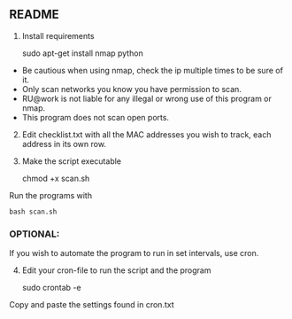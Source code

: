 ## README
		
1. Install requirements

	sudo apt-get install nmap python

- Be cautious when using nmap, check the ip multiple times to be sure of it.
- Only scan networks you know you have permission to scan.
- RU@work is not liable for any illegal or wrong use of this program or nmap.
- This program does not scan open ports.

2. Edit checklist.txt with all the MAC addresses you wish to track, each address in its own row.

3. Make the script executable

	chmod +x scan.sh

Run the programs with

	bash scan.sh

### OPTIONAL:

If you wish to automate the program to run in set intervals, use cron.

4. Edit your cron-file to run the script and the program
		
	sudo crontab -e

Copy and paste the settings found in cron.txt
